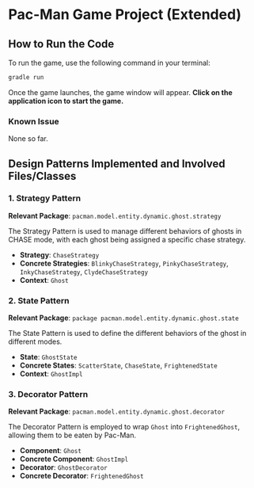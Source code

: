 # Pac-Man Game Project (Extended)

## How to Run the Code

To run the game, use the following command in your terminal:

```bash
gradle run
```

Once the game launches, the game window will appear. **Click on the application icon to start the game.**

### Known Issue

None so far.
## Design Patterns Implemented and Involved Files/Classes
### 1. **Strategy Pattern**
**Relevant Package**: `pacman.model.entity.dynamic.ghost.strategy`

The Strategy Pattern is used to manage different behaviors of ghosts in CHASE mode, with each ghost being assigned a specific chase strategy.
- **Strategy**: `ChaseStrategy`
- **Concrete Strategies**: `BlinkyChaseStrategy`, `PinkyChaseStrategy`, `InkyChaseStrategy`, `ClydeChaseStrategy`
- **Context**: `Ghost`

### 2. **State Pattern**
**Relevant Package**: `package pacman.model.entity.dynamic.ghost.state`

The State Pattern is used to define the different behaviors of the ghost in different modes.

- **State**: `GhostState`
- **Concrete States**: `ScatterState`, `ChaseState`, `FrightenedState`
- **Context**: `GhostImpl`

### 3. **Decorator Pattern**
**Relevant Package**: `pacman.model.entity.dynamic.ghost.decorator`

The Decorator Pattern is employed to wrap `Ghost` into `FrightenedGhost`, allowing them to be eaten by Pac-Man.

- **Component**: `Ghost`
- **Concrete Component**: `GhostImpl`
- **Decorator**: `GhostDecorator`
- **Concrete Decorator**: `FrightenedGhost`

